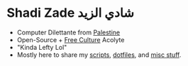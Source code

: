 # Shadi Zade شادي الزيد
- Computer Dilettante from [Palestine](errata/free-palestine.md)
- Open-Source + [Free Culture](errata/free-culture.md) Acolyte
- "Kinda Lefty Lol"
- Mostly here to share my [scripts](https://github.com/ShadiZade/scripts), [dotfiles](https://github.com/ShadiZade/dotfiles), and [misc stuff](https://github.com/ShadiZade/ShadiZade/tree/main/errata).
